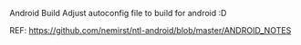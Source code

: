 Android Build
Adjust autoconfig file to build for android :D

REF: https://github.com/nemirst/ntl-android/blob/master/ANDROID_NOTES
